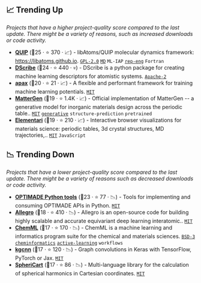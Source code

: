 ## 📈 Trending Up

_Projects that have a higher project-quality score compared to the last update. There might be a variety of reasons, such as increased downloads or code activity._

- <b><a href="https://github.com/libAtoms/QUIP">QUIP</a></b> (🥈25 ·  ⭐ 370 · 📈) - libAtoms/QUIP molecular dynamics framework: https://libatoms.github.io. <code><a href="http://bit.ly/2KucAZR">GPL-2.0</a></code> <a href="https://en.wikipedia.org/wiki/Molecular_dynamics"><code>MD</code></a> <code>ML-IAP</code> <a href="https://en.wikipedia.org/wiki/Feature_engineering"><code>rep-eng</code></a> <code>Fortran</code>
- <b><a href="https://github.com/SINGROUP/dscribe">DScribe</a></b> (🥇24 ·  ⭐ 440 · 💀) - DScribe is a python package for creating machine learning descriptors for atomistic systems. <code><a href="http://bit.ly/3nYMfla">Apache-2</a></code>
- <b><a href="https://github.com/apax-hub/apax">apax</a></b> (🥈20 ·  ⭐ 21 · 📈) - A flexible and performant framework for training machine learning potentials. <code><a href="http://bit.ly/34MBwT8">MIT</a></code>
- <b><a href="https://github.com/microsoft/mattergen">MatterGen</a></b> (🥇19 ·  ⭐ 1.4K · 📈) - Official implementation of MatterGen -- a generative model for inorganic materials design across the periodic table.. <code><a href="http://bit.ly/34MBwT8">MIT</a></code> <a href="https://en.wikipedia.org/wiki/Generative_model"><code>generative</code></a> <code>structure-prediction</code> <code>pretrained</code>
- <b><a href="https://github.com/janosh/matterviz">Elementari</a></b> (🥉19 ·  ⭐ 210 · 📈) - Interactive browser visualizations for materials science: periodic tables, 3d crystal structures, MD trajectories,.. <code><a href="http://bit.ly/34MBwT8">MIT</a></code> <code>JavaScript</code>

## 📉 Trending Down

_Projects that have a lower project-quality score compared to the last update. There might be a variety of reasons such as decreased downloads or code activity._

- <b><a href="https://github.com/Materials-Consortia/optimade-python-tools">OPTIMADE Python tools</a></b> (🥇23 ·  ⭐ 77 · 📉) - Tools for implementing and consuming OPTIMADE APIs in Python. <code><a href="http://bit.ly/34MBwT8">MIT</a></code>
- <b><a href="https://github.com/mir-group/allegro">Allegro</a></b> (🥈18 ·  ⭐ 410 · 📉) - Allegro is an open-source code for building highly scalable and accurate equivariant deep learning interatomic.. <code><a href="http://bit.ly/34MBwT8">MIT</a></code>
- <b><a href="https://github.com/hachmannlab/chemml">ChemML</a></b> (🥇17 ·  ⭐ 170 · 📉) - ChemML is a machine learning and informatics program suite for the chemical and materials sciences. <code><a href="http://bit.ly/3aKzpTv">BSD-3</a></code> <a href="https://en.wikipedia.org/wiki/Cheminformatics"><code>cheminformatics</code></a> <a href="https://en.wikipedia.org/wiki/Active_learning_(machine_learning)"><code>active-learning</code></a> <code>workflows</code>
- <b><a href="https://github.com/aimat-lab/gcnn_keras">kgcnn</a></b> (🥈17 ·  ⭐ 120 · 📉) - Graph convolutions in Keras with TensorFlow, PyTorch or Jax. <code><a href="http://bit.ly/34MBwT8">MIT</a></code>
- <b><a href="https://github.com/lab-cosmo/sphericart">SpheriCart</a></b> (🥈17 ·  ⭐ 86 · 📉) - Multi-language library for the calculation of spherical harmonics in Cartesian coordinates. <code><a href="http://bit.ly/34MBwT8">MIT</a></code>

